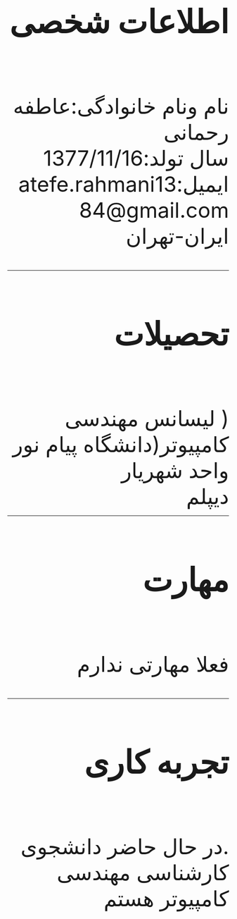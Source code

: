 <!DOCTYPE html>
<html>
  <body dir="rtl">
    <font  size="15"  >  <h2> <b>اطلاعات شخصی </b> </h2> <br>
    </font>
    <font  size="12"  > نام ونام خانوادگی:عاطفه رحمانی <br>
      سال تولد:1377/11/16 <br>
      ایمیل:atefe.rahmani1384@gmail.com <br>
      ایران-تهران <br>
      <hr>
    </font>
    <font size="15"  >  <h2> <b> تحصیلات </b> </h2> <br>
    </font>
    <font  size="12"  > ( لیسانس مهندسی کامپیوتر(دانشگاه پیام نور واحد شهریار
      <br>
      دیپلم  <br>
    </font>
    <hr>
    <font  size="15"  >  <h2> <b>  مهارت</h2> </b> <br>
    </font>
     <font  size="12"  > فعلا مهارتی ندارم  <br>
       <hr>
       <font  size="12"  >  <h2> <b> تجربه کاری </h2> </b> <br>
       </font>
       <font  size="12"  >  .در حال حاضر دانشجوی کارشناسی مهندسی کامپیوتر هستم
       </font>
       </div>
  </body>
  </html>
      
     
    
    

